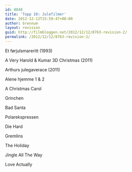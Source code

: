 ```yaml
---
id: 8848
title: 'Topp 10: Julefilmer'
date: 2012-12-12T15:59:47+00:00
author: brennum
layout: revision
guid: http://filmbloggen.net/2012/12/12/8763-revision-2/
permalink: /2012/12/12/8763-revision-2/
---
```

Et førjulsmareritt (1993)

A Very Harold & Kumar 3D Christmas (2011)

Arthurs julegaverace (2011)

Alene hjemme 1 & 2

A Christmas Carol

Grinchen

Bad Santa

Polarekspressen

Die Hard

Gremlins

The Holiday

Jingle All The Way

Love Actually